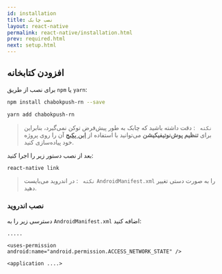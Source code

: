 ```yaml
---
id: installation
title: نصب چابک
layout: react-native
permalink: react-native/installation.html
prev: required.html
next: setup.html
---
```


## افزودن کتابخانه

برای نصب از طریق `npm` یا `yarn`:

```bash
npm install chabokpush-rn --save
```
```bash
yarn add chabokpush-rn
```

> `نکته ` : دقت داشته باشید که چابک به طور پیش‌فرض توکن نمی‌گیرد، بنابراین برای **تنظیم پوش‌نوتیفیکیشن** می‌توانید با استفاده از [این پکیج](https://github.com/zo0r/react-native-push-notification#readme) آن را روی پروژه خود پیاده‌سازی کنید.

بعد از نصب دستور زیر را اجرا کنید:
```bash
react-native link
```
> `نکته ` : در اندروید می‌بایست `AndroidManifest.xml` را به صورت دستی تغییر دهید. 


### نصب اندروید

دسترسی زیر را به `AndroidManifest.xml` اضافه کنید:

```markup
.....

<uses-permission android:name="android.permission.ACCESS_NETWORK_STATE" />

<application ....>
``` 
